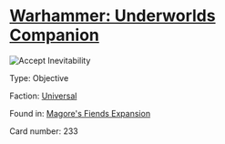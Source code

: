 # [Warhammer: Underworlds Companion](https://guidokessels.github.io/wh-underworlds)

  

![Accept Inevitability](https://warhammerunderworlds.com/wp-content/uploads/sites/6/2018/03/233_ENG.png)



Type: Objective

Faction: [Universal](https://guidokessels.github.io/wh-underworlds/factions/universal.md)

Found in: [Magore's Fiends Expansion](https://guidokessels.github.io/wh-underworlds/locations/magores-fiends-expansion.md)

Card number: 233
